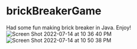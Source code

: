 # brickBreakerGame
Had some fun making brick breaker in Java. Enjoy!
![Screen Shot 2022-07-14 at 10 36 40 PM](https://user-images.githubusercontent.com/71947079/179146961-958b7fc7-3510-4354-81f7-e82b1ec21f97.png)
![Screen Shot 2022-07-14 at 10 50 38 PM](https://user-images.githubusercontent.com/71947079/179147193-65a547ff-c271-44fd-80fd-6814d7c0d1b0.png)

